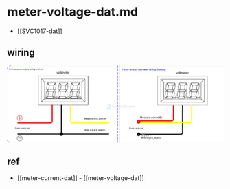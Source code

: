 
# meter-voltage-dat.md

- [[SVC1017-dat]]

## wiring 

![](2025-10-02-11-27-33.png)



## ref 

- [[meter-current-dat]] - [[meter-voltage-dat]]